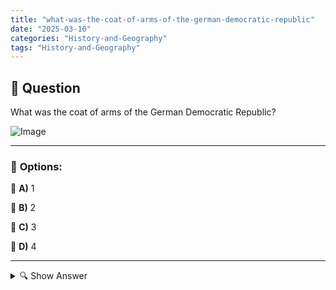 ```yaml
---
title: "what-was-the-coat-of-arms-of-the-german-democratic-republic"
date: "2025-03-10"
categories: "History-and-Geography"
tags: "History-and-Geography"
---
```


## 📌 **Question**

What was the coat of arms of the German Democratic Republic?

![Image](https://www.einbuergerungstest-online.de/img/fragen/209.png)

---

### 📝 **Options:**

🔘 **A)** 1

🔘 **B)** 2

🔘 **C)** 3

🔘 **D)** 4

---

<details>
  <summary>🔍 Show Answer</summary>

  <p>
💡  <b>Correct Answer:</b>  d
  </p>
  <p>
    📖<b>Explanation:</b>
    The German Democratic Republic (GDR) had a unique coat of arms that symbolized its socialist identity. In the centre of the coat of arms was a red emblem with a hammer and compass, which stand for workers and intellectuals. Above it was an ear of corn, which represents agriculture. The symbol was surrounded by a star that emphasized communist ideology. This coat of arms reflected the unity of industry and agriculture as well as the socialist principles of the GDR. Understanding these symbols helps to better classify the question of the specific coat of arms of the GDR.
  </p>
</details>
